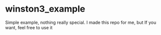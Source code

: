 # winston3_example
Simple example, nothing really special. I made this repo for me, but If you want, feel free to use it
